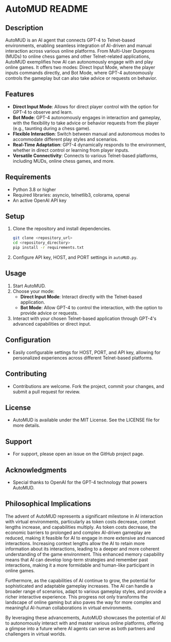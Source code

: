 
# AutoMUD README

## Description

AutoMUD is an AI agent that connects GPT-4 to Telnet-based environments, enabling seamless integration of AI-driven and manual interaction across various online platforms. From Multi-User Dungeons (MUDs) to online chess games and other Telnet-related applications, AutoMUD exemplifies how AI can autonomously engage with and play online games. It offers two modes: Direct Input Mode, where the player inputs commands directly, and Bot Mode, where GPT-4 autonomously controls the gameplay but can also take advice or requests on behavior.

## Features

- **Direct Input Mode**: Allows for direct player control with the option for GPT-4 to observe and learn.
- **Bot Mode**: GPT-4 autonomously engages in interaction and gameplay, with the flexibility to take advice or behavior requests from the player (e.g., taunting during a chess game).
- **Flexible Interaction**: Switch between manual and autonomous modes to accommodate different play styles and scenarios.
- **Real-Time Adaptation**: GPT-4 dynamically responds to the environment, whether in direct control or learning from player inputs.
- **Versatile Connectivity**: Connects to various Telnet-based platforms, including MUDs, online chess games, and more.

## Requirements

- Python 3.8 or higher
- Required libraries: asyncio, telnetlib3, colorama, openai
- An active OpenAI API key

## Setup

1. Clone the repository and install dependencies.
   ```sh
   git clone <repository_url>
   cd <repository_directory>
   pip install -r requirements.txt
   ```
2. Configure API key, HOST, and PORT settings in `autoMUD.py`.

## Usage

1. Start AutoMUD.
2. Choose your mode:
   - **Direct Input Mode**: Interact directly with the Telnet-based application.
   - **Bot Mode**: Allow GPT-4 to control the interaction, with the option to provide advice or requests.
3. Interact with your chosen Telnet-based application through GPT-4's advanced capabilities or direct input.

## Configuration

- Easily configurable settings for HOST, PORT, and API key, allowing for personalized experiences across different Telnet-based platforms.

## Contributing

- Contributions are welcome. Fork the project, commit your changes, and submit a pull request for review.

## License

- AutoMUD is available under the MIT License. See the LICENSE file for more details.

## Support

- For support, please open an issue on the GitHub project page.

## Acknowledgments

- Special thanks to OpenAI for the GPT-4 technology that powers AutoMUD.

## Philosophical Implications

The advent of AutoMUD represents a significant milestone in AI interaction with virtual environments, particularly as token costs decrease, context lengths increase, and capabilities multiply. As token costs decrease, the economic barriers to prolonged and complex AI-driven gameplay are reduced, making it feasible for AI to engage in more extensive and nuanced interactions. Increasing context lengths allow the AI to retain more information about its interactions, leading to a deeper and more coherent understanding of the game environment. This enhanced memory capability means that AI can develop long-term strategies and remember past interactions, making it a more formidable and human-like participant in online games.

Furthermore, as the capabilities of AI continue to grow, the potential for sophisticated and adaptable gameplay increases. The AI can handle a broader range of scenarios, adapt to various gameplay styles, and provide a richer interactive experience. This progress not only transforms the landscape of online gaming but also paves the way for more complex and meaningful AI-human collaborations in virtual environments.

By leveraging these advancements, AutoMUD showcases the potential of AI to autonomously interact with and master various online platforms, offering a glimpse into a future where AI agents can serve as both partners and challengers in virtual worlds.
